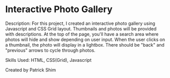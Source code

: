 # Interactive Photo Gallery

Description: For this project, I created an interactive photo gallery using Javascript and CSS Grid layout. Thumbnails and photos will be provided with descriptions. At the top of the page, you'll have a search area where photos will hide and show depending on user input. When the user clicks on a thumbnail, the photo will display in a lightbox. There should be "back" and "previous" arrows to cycle through photos.

Skills Used: HTML, CSS(Grid), Javascript

Created by Patrick Shim